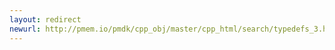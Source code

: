 ```yaml
---
layout: redirect
newurl: http://pmem.io/pmdk/cpp_obj/master/cpp_html/search/typedefs_3.html
---
```

